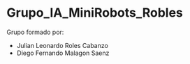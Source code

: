 # Grupo_IA_MiniRobots_Robles
Grupo formado por:
- Julian Leonardo Roles Cabanzo
- Diego Fernando Malagon Saenz
